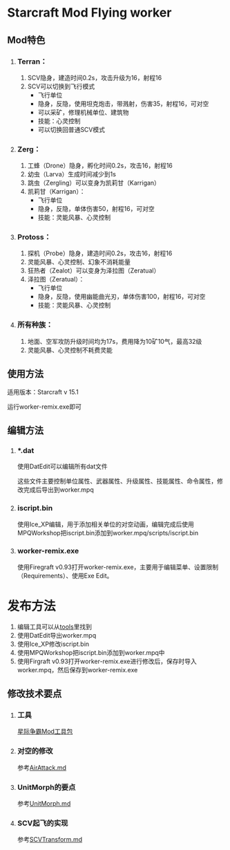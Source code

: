 # Starcraft Mod Flying worker

## Mod特色

1. ### Terran：

   1. SCV隐身，建造时间0.2s，攻击升级为16，射程16
   2. SCV可以切换到飞行模式
      - 飞行单位
      - 隐身，反隐，使用坦克炮击，带溅射，伤害35，射程16，可对空
      - 可以采矿，修理机械单位、建筑物
      - 技能：心灵控制
      - 可以切换回普通SCV模式

2. ### Zerg：

   1. 工蜂（Drone）隐身，孵化时间0.2s，攻击16，射程16
   2. 幼虫（Larva）生成时间减少到1s
   3. 跳虫（Zergling）可以变身为凯莉甘（Karrigan）
   4. 凯莉甘（Karrigan）：
      - 飞行单位
      - 隐身，反隐，单体伤害50，射程16，可对空
      - 技能：灵能风暴、心灵控制

3. ### Protoss：

   1. 探机（Probe）隐身，建造时间0.2s，攻击16，射程16
   2. 灵能风暴、心灵控制、幻象不消耗能量
   3. 狂热者（Zealot）可以变身为泽拉图（Zeratual）
   4. 泽拉图（Zeratual）：
      - 飞行单位
      - 隐身，反隐，使用幽能曲光刃，单体伤害100，射程16，可对空
      - 技能：灵能风暴、心灵控制

4. ### 所有种族：

   1. 地面、空军攻防升级时间均为17s，费用降为10矿10气，最高32级
   2. 灵能风暴、心灵控制不耗费灵能


## 使用方法

适用版本：Starcraft v 15.1

运行worker-remix.exe即可

## 编辑方法

1. ### *.dat

   使用DatEdit可以编辑所有dat文件

   这些文件主要控制单位属性、武器属性、升级属性、技能属性、命令属性，修改完成后导出到worker.mpq

2. ### iscript.bin

   使用Ice_XP编辑，用于添加相关单位的对空动画，编辑完成后使用MPQWorkshop把iscript.bin添加到worker.mpq/scripts/iscript.bin

3. ### worker-remix.exe

   使用Firegraft v0.93打开worker-remix.exe，主要用于编辑菜单、设置限制（Requirements）、使用Exe Edit。

# 发布方法

1. 编辑工具可以从[tools](https://github.com/chenkai2/Starcraft-Mod-Tookit)里找到
2. 使用DatEdit导出worker.mpq
3. 使用Ice_XP修改iscript.bin
4. 使用MPQWorkshop把iscript.bin添加到worker.mpq中
5. 使用Firgraft v0.93打开worker-remix.exe进行修改后，保存时导入worker.mpq，然后保存到worker-remix.exe

## 修改技术要点

1. ### 工具

   [星际争霸Mod工具包](https://github.com/chenkai2/Starcraft-Mod-Tookit)

2. ### 对空的修改

   参考[AirAttack.md](AirAttack.md)

3. ### UnitMorph的要点

   参考[UnitMorph.md](UnitMorph.md)

4. ### SCV起飞的实现

   参考[SCVTransform.md](SCVTransform.md)





